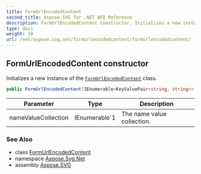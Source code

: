 ```yaml
---
title: FormUrlEncodedContent
second_title: Aspose.SVG for .NET API Reference
description: FormUrlEncodedContent constructor. Initializes a new instance of the FormUrlEncodedContent class
type: docs
weight: 10
url: /net/aspose.svg.net/formurlencodedcontent/formurlencodedcontent/
---
```

## FormUrlEncodedContent constructor

Initializes a new instance of the [`FormUrlEncodedContent`](../) class.

```csharp
public FormUrlEncodedContent(IEnumerable<KeyValuePair<string, string>> nameValueCollection)
```

| Parameter | Type | Description |
| --- | --- | --- |
| nameValueCollection | IEnumerable`1 | The name value collection. |

### See Also

* class [FormUrlEncodedContent](../)
* namespace [Aspose.Svg.Net](../../../aspose.svg.net/)
* assembly [Aspose.SVG](../../../)
